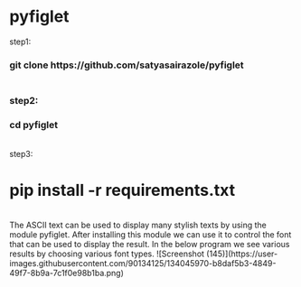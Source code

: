 # pyfiglet
step1:<br>
<h3>git clone https://github.com/satyasairazole/pyfiglet<h3><br>
step2:<br>
<h3>cd pyfiglet</h3><br>
step3:<br>
      <h1>pip install -r requirements.txt</h1><br>
The ASCII text can be used to display many stylish texts by using the module pyfiglet. After installing this module we can use it to control the font that can be used to display the result. In the below program we see various results by choosing various font types.
![Screenshot (145)](https://user-images.githubusercontent.com/90134125/134045970-b8daf5b3-4849-49f7-8b9a-7c1f0e98b1ba.png)
